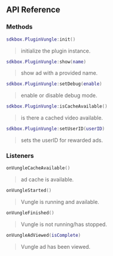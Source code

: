 ## API Reference

### Methods
```lua
sdkbox.PluginVungle:init()
```
> initialize the plugin instance.

```lua
sdkbox.PluginVungle:show(name)
```
> show ad with a provided name.

```lua
sdkbox.PluginVungle:setDebug(enable)
```
> enable or disable debug mode.

```lua
sdkbox.PluginVungle:isCacheAvailable()
```
> is there a cached video available.

```lua
sdkbox.PluginVungle:setUserID(userID)
```
> sets the userID for rewarded ads.


### Listeners
```lua
onVungleCacheAvailable()
```
> ad cache is available.

```lua
onVungleStarted()
```
> Vungle is running and available.

```lua
onVungleFinished()
```
> Vungle is not running/has stopped.

```lua
onVungleAdViewed(isComplete)
```
> Vungle ad has been viewed.



